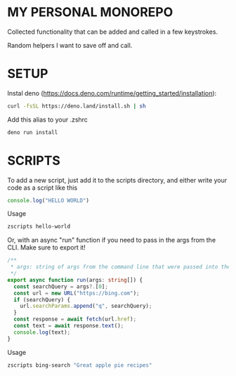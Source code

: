 # MY PERSONAL MONOREPO

Collected functionality that can be added and called in a few keystrokes.

Random helpers I want to save off and call.

# SETUP

Instal deno (https://docs.deno.com/runtime/getting_started/installation):
```bash
curl -fsSL https://deno.land/install.sh | sh
```

Add this alias to your .zshrc
```bash
deno run install
```

# SCRIPTS

To add a new script, just add it to the scripts directory, and either write your code as a script like this


```ts title="scripts/hello-world.ts"
console.log("HELLO WORLD")
```

Usage

```bash
zscripts hello-world
```

Or, with an async "run" function if you need to pass in the args from the CLI. Make sure to export it!

```ts title="scripts/bing-search.ts"
/**
 * args: string of args from the command line that were passed into the command
 */
export async function run(args: string[]) {
  const searchQuery = args?.[0];
  const url = new URL("https://bing.com");
  if (searchQuery) {
    url.searchParams.append("q", searchQuery);
  }
  const response = await fetch(url.href);
  const text = await response.text();
  console.log(text);
}
```


Usage

```bash
zscripts bing-search "Great apple pie recipes"
```
